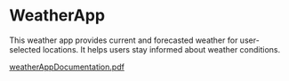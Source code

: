 # WeatherApp
This weather app provides current and forecasted weather for user-selected locations. It helps users stay informed about weather conditions.

[weatherAppDocumentation.pdf](https://github.com/mehmetfarukandac1/WeatherApp/files/11008236/weatherAppDocumentation.pdf)
